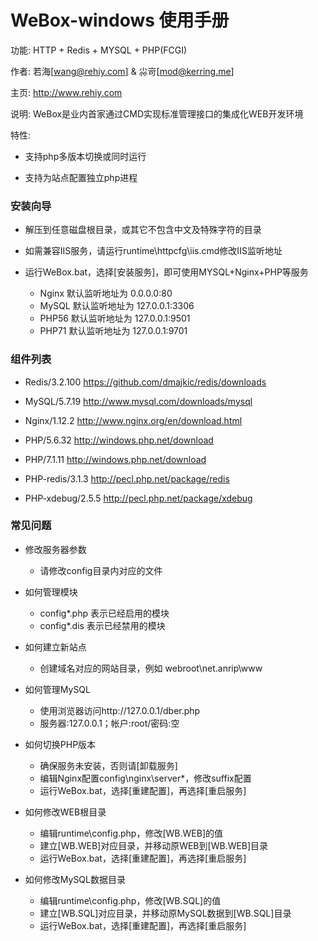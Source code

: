 # WeBox-windows 使用手册

功能: HTTP + Redis + MYSQL + PHP(FCGI)

作者: 若海[wang@rehiy.com] & 尛岢[mod@kerring.me]

主页: http://www.rehiy.com

说明: WeBox是业内首家通过CMD实现标准管理接口的集成化WEB开发环境

特性:

 - 支持php多版本切换或同时运行

 - 支持为站点配置独立php进程

### 安装向导

- 解压到任意磁盘根目录，或其它不包含中文及特殊字符的目录

- 如需兼容IIS服务，请运行runtime\httpcfg\iis.cmd修改IIS监听地址

- 运行WeBox.bat，选择[安装服务]，即可使用MYSQL+Nginx+PHP等服务

  - Nginx 默认监听地址为 0.0.0.0:80
  - MySQL 默认监听地址为 127.0.0.1:3306
  - PHP56 默认监听地址为 127.0.0.1:9501
  - PHP71 默认监听地址为 127.0.0.1:9701

### 组件列表

- Redis/3.2.100               https://github.com/dmajkic/redis/downloads

- MySQL/5.7.19                http://www.mysql.com/downloads/mysql

- Nginx/1.12.2                http://www.nginx.org/en/download.html

- PHP/5.6.32                  http://windows.php.net/download
- PHP/7.1.11                  http://windows.php.net/download

- PHP-redis/3.1.3             http://pecl.php.net/package/redis
- PHP-xdebug/2.5.5            http://pecl.php.net/package/xdebug

### 常见问题

- 修改服务器参数
  - 请修改config目录内对应的文件

- 如何管理模块
  - config\*.php 表示已经启用的模块
  - config\*.dis 表示已经禁用的模块

- 如何建立新站点
  - 创建域名对应的网站目录，例如 webroot\net.anrip\www

- 如何管理MySQL
  - 使用浏览器访问http://127.0.0.1/dber.php
  - 服务器:127.0.0.1；帐户:root/密码:空

- 如何切换PHP版本
  - 确保服务未安装，否则请[卸载服务]
  - 编辑Nginx配置config\nginx\server\*，修改suffix配置
  - 运行WeBox.bat，选择[重建配置]，再选择[重启服务]

- 如何修改WEB根目录
  - 编辑runtime\config.php，修改[WB.WEB]的值
  - 建立[WB.WEB]对应目录，并移动原WEB到[WB.WEB]目录
  - 运行WeBox.bat，选择[重建配置]，再选择[重启服务]

- 如何修改MySQL数据目录
  - 编辑runtime\config.php，修改[WB.SQL]的值
  - 建立[WB.SQL]对应目录，并移动原MySQL数据到[WB.SQL]目录
  - 运行WeBox.bat，选择[重建配置]，再选择[重启服务]
